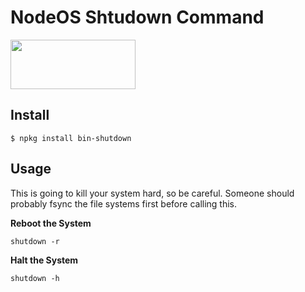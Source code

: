 # NodeOS Shtudown Command

<a href="https://nodeos.github.io"><img src="http://i.imgur.com/pIJu2TS.png" width=200 height=79/></a>

## Install

```
$ npkg install bin-shutdown
```

## Usage

This is going to kill your system hard, so be careful.
Someone should probably fsync the file systems first before calling this.

**Reboot the System**
```
shutdown -r
```

**Halt the System**
```
shutdown -h
```

